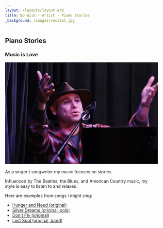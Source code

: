 ```yaml
---
layout: /layouts/layout.erb
title: Bo Wild - Artist - Piano Stories
_background: /images/recital.jpg
---
```

## Piano Stories

### Music is Love
![banner3_big:Bo Wild](/images/welcome_back.jpg#banner3_big)

As a singer / songwriter my music focuses on stories.

Influenced by The Beatles, the Blues, and American Country music, my style is easy to listen to and relaxed.

Here are examples from songs I might sing:

*  [Hunger and Need (original)](/media/hunger_and_need.m4a "play: Hunger and Need")
*  [Silver Dreams (original, solo)](/media/silver_dreams.m4a "play: Silver Dreams")
*  [Don't Fly (original)](/media/dont_fly.m4a "play: Don't Fly")
*  [Lost Soul (original, band)](/media/lost_soul.m4a "play: Lost Soul")
